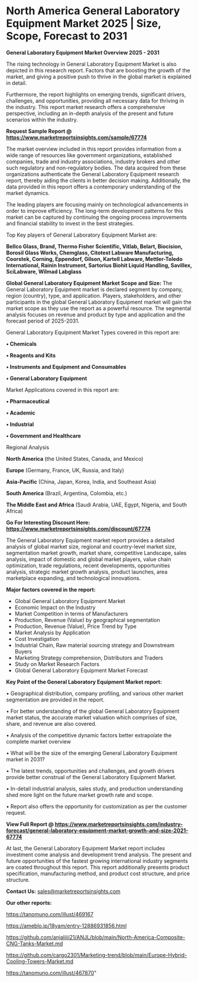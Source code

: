 # North America General Laboratory Equipment Market 2025 | Size, Scope, Forecast to 2031

<Strong> General Laboratory Equipment Market Overview 2025 - 2031</strong>

The rising technology in General Laboratory Equipment Market is also depicted in this research report. Factors that are boosting the growth of the market, and giving a positive push to thrive in the global market is explained in detail.

Furthermore, the report highlights on emerging trends, significant drivers, challenges, and opportunities, providing all necessary data for thriving in the industry. This report market research offers a comprehensive perspective, including an in-depth analysis of the present and future scenarios within the industry.

<strong>Request Sample Report @ <a href=https://www.marketreportsinsights.com/sample/67774>https://www.marketreportsinsights.com/sample/67774</a></strong>

The market overview included in this report provides information from a wide range of resources like government organizations, established companies, trade and industry associations, industry brokers and other such regulatory and non-regulatory bodies. The data acquired from these organizations authenticate the General Laboratory Equipment research report, thereby aiding the clients in better decision making. Additionally, the data provided in this report offers a contemporary understanding of the market dynamics.

The leading players are focusing mainly on technological advancements in order to improve efficiency. The long-term development patterns for this market can be captured by continuing the ongoing process improvements and financial stability to invest in the best strategies.

Top Key players of General Laboratory Equipment Market are:

<strong>Bellco Glass, Brand, Thermo Fisher Scientific, Vitlab, Belart, Biocision, Borosil Glass Works, Chemglass, Citotest Labware Manufacturing, Coorstek, Corning, Eppendorf, Gilson, Kartell Labware, Mettler-Toledo International, Rainin Instrument, Sartorius Biohit Liquid Handling, Savillex, SciLabware, Wilmad Labglass</strong>

<strong><b>Global General Laboratory Equipment Market Scope and Size:</b></strong>
The General Laboratory Equipment market is declared segment by company, region (country), type, and application. Players, stakeholders, and other participants in the global General Laboratory Equipment market will gain the market scope as they use the report as a powerful resource. The segmental analysis focuses on revenue and product by type and application and the forecast period of 2025-2031.

General Laboratory Equipment Market Types covered in this report are:

<strong>• Chemicals

• Reagents and Kits

• Instruments and Equipment and Consumables

• General Laboratory Equipment</strong>

Market Applications covered in this report are:

<strong>• Pharmaceutical

• Academic

• Industrial

• Government and Healthcare</strong> 

Regional Analysis

<strong>North America</strong> (the United States, Canada, and Mexico)

<strong>Europe</strong> (Germany, France, UK, Russia, and Italy)

<strong>Asia-Pacific</strong> (China, Japan, Korea, India, and Southeast Asia)

<strong>South America</strong> (Brazil, Argentina, Colombia, etc.)

<strong>The Middle East and Africa</strong> (Saudi Arabia, UAE, Egypt, Nigeria, and South Africa)

<strong>Go For Interesting Discount Here: <a href=https://www.marketreportsinsights.com/discount/67774>https://www.marketreportsinsights.com/discount/67774</a></strong>

The General Laboratory Equipment market report provides a detailed analysis of global market size, regional and country-level market size, segmentation market growth, market share, competitive Landscape, sales analysis, impact of domestic and global market players, value chain optimization, trade regulations, recent developments, opportunities analysis, strategic market growth analysis, product launches, area marketplace expanding, and technological innovations.

<strong><b>Major factors covered in the report:</b></strong>
<ul>
  <li>Global General Laboratory Equipment Market </li>
  <li>Economic Impact on the Industry</li>
  <li>Market Competition in terms of Manufacturers</li>
  <li>Production, Revenue (Value) by geographical segmentation</li>
  <li>Production, Revenue (Value), Price Trend by Type</li>
  <li>Market Analysis by Application</li>
  <li>Cost Investigation</li>
  <li>Industrial Chain, Raw material sourcing strategy and Downstream Buyers</li>
  <li>Marketing Strategy comprehension, Distributors and Traders</li>
  <li>Study on Market Research Factors</li>
  <li>Global General Laboratory Equipment Market Forecast</li>
</ul>

<strong><b>Key Point of the General Laboratory Equipment Market report:</b></strong>

• Geographical distribution, company profiling, and various other market segmentation are provided in the report.

• For better understanding of the global General Laboratory Equipment market status, the accurate market valuation which comprises of size, share, and revenue are also covered.

• Analysis of the competitive dynamic factors better extrapolate the complete market overview

• What will be the size of the emerging General Laboratory Equipment market in 2031?

• The latest trends, opportunities and challenges, and growth drivers provide better construal of the General Laboratory Equipment Market.

• In-detail industrial analysis, sales study, and production understanding shed more light on the future market growth rate and scope.

• Report also offers the opportunity for customization as per the customer request.

<strong><b>View Full Report @ <a href=https://www.marketreportsinsights.com/industry-forecast/general-laboratory-equipment-market-growth-and-size-2021-67774>https://www.marketreportsinsights.com/industry-forecast/general-laboratory-equipment-market-growth-and-size-2021-67774</a></b></strong>


At last, the General Laboratory Equipment Market report includes investment come analysis and development trend analysis. The present and future opportunities of the fastest growing international industry segments are coated throughout this report. This report additionally presents product specification, manufacturing method, and product cost structure, and price structure.

<strong>Contact Us:</strong>
sales@marketreportsinsights.com

<strong>Our other reports:</strong>

<a href=https://tanomuno.com/illust/469167>https://tanomuno.com/illust/469167</a>

<a href=https://ameblo.jp/18yam/entry-12886931856.html>https://ameblo.jp/18yam/entry-12886931856.html</a>

<a href=https://github.com/anjaliiii21/ANJL/blob/main/North-America-Composite-CNG-Tanks-Market.md>https://github.com/anjaliiii21/ANJL/blob/main/North-America-Composite-CNG-Tanks-Market.md</a>

<a href=https://github.com/cargo2301/Marketing-trend/blob/main/Europe-Hybrid-Cooling-Towers-Market.md>https://github.com/cargo2301/Marketing-trend/blob/main/Europe-Hybrid-Cooling-Towers-Market.md</a>

<a href=https://tanomuno.com/illust/467870>https://tanomuno.com/illust/467870</a>"
